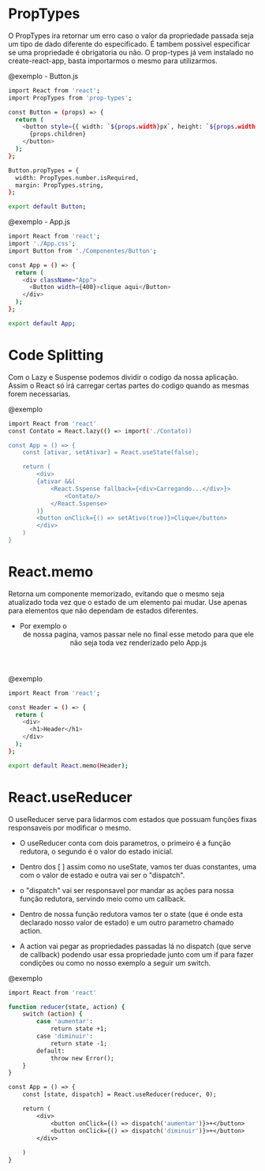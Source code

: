 # PropTypes #

O PropTypes ira retornar um erro caso o valor da propriedade passada seja um tipo de dado diferente do especificado. É tambem possivel especificar se uma propriedade é obrigatoria ou não. O prop-types já vem instalado no create-react-app, basta importarmos o mesmo para utilizarmos.

@exemplo - Button.js
```bash
import React from 'react';
import PropTypes from 'prop-types';

const Button = (props) => {
  return (
    <button style={{ width: `${props.width}px`, height: `${props.width / 3}` }}>
      {props.children}
    </button>
  );
};

Button.propTypes = {
  width: PropTypes.number.isRequired,
  margin: PropTypes.string,
};

export default Button;
```

@exemplo - App.js
```bash
import React from 'react';
import './App.css';
import Button from './Componentes/Button';

const App = () => {
  return (
    <div className="App">
      <Button width={400}>clique aqui</Button>
    </div>
  );
};

export default App;
```

# Code Splitting # 

Com o Lazy e Suspense podemos dividir o codigo da nossa aplicação. Assim o React só irá carregar certas partes do codigo quando as mesmas forem necessarias.

@exemplo
```bash
import React from 'react'
const Contato = React.lazy(() => import('./Contato))

const App = () => {
    const [ativar, setAtivar] = React.useState(false);

    return (
        <div>
        {ativar &&(
            <React.Sspense fallback={<div>Carregando...</div>}>
                <Contato/>
            </React.Sspense>
        )}
        <button onClick={() => setAtivo(true)}>Clique</button>
        </div>
    )
}
```

# React.memo #

Retorna um componente memorizado, evitando que o mesmo seja atualizado toda vez que o estado de um elemento pai mudar. Use apenas para elementos que não dependam de estados diferentes.

* Por exemplo o <Header/> de nossa pagina, vamos passar nele no final esse metodo para que ele não seja toda vez renderizado pelo App.js

@exemplo
```bash
import React from 'react';

const Header = () => {
  return (
    <div>
      <h1>Header</h1>
    </div>
  );
};

export default React.memo(Header);
```
# React.useReducer #

O useReducer serve para lidarmos com estados que possuam funções fixas responsaveis por modificar o mesmo.

* O useReducer conta com dois parametros, o primeiro é a função redutora, o segundo é o valor do estado inicial.

* Dentro dos [ ] assim como no useState, vamos ter duas constantes, uma com o valor de estado e outra vai ser o "dispatch".

* o "dispatch" vai ser responsavel por mandar as ações para nossa função redutora, servindo meio como um callback.

* Dentro de nossa função redutora vamos ter o state (que é onde esta declarado nosso valor de estado) e um outro parametro chamado action.

* A action vai pegar as propriedades passadas lá no dispatch (que serve de callback) podendo usar essa propriedade junto com um if para fazer condições ou como no nosso exemplo a seguir um switch.

@exemplo
```bash
import React from 'react'

function reducer(state, action) {
    switch (action) {
        case 'aumentar':
            return state +1;
        case 'diminuir':
            return state -1;
        default: 
            throw new Error();
    }
}

const App = () => {
    const [state, dispatch] = React.useReducer(reducer, 0);

    return (
        <div>
            <button onClick={() => dispatch('aumentar')}>+</button>
            <button onClick={() => dispatch('diminuir')}>+</button>
        </div>
        
    )
}
```
